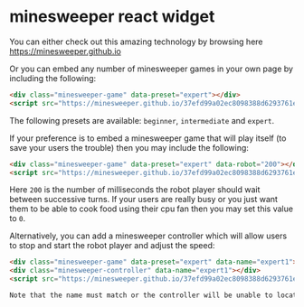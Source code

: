 # minesweeper react widget

You can either check out this amazing technology by browsing here https://minesweeper.github.io

Or you can embed any number of minesweeper games in your own page by including the following:

```html
<div class="minesweeper-game" data-preset="expert"></div>
<script src="https://minesweeper.github.io/37efd99a02ec8098388d6293761e3169deeda39b.js"></script>
```

The following presets are available: `beginner`, `intermediate` and `expert`.

If your preference is to embed a minesweeper game that will play itself (to save your users the trouble) then you may include the following:

```html
<div class="minesweeper-game" data-preset="expert" data-robot="200"></div>
<script src="https://minesweeper.github.io/37efd99a02ec8098388d6293761e3169deeda39b.js"></script>
```

Here `200` is the number of milliseconds the robot player should wait between successive turns.  If your users are really busy or you just want them to be able to cook food using their cpu fan then you may set this value to `0`.

Alternatively, you can add a minesweeper controller which will allow users to stop and start the robot player and adjust the speed:

```html
<div class="minesweeper-game" data-preset="expert" data-name="expert1"></div>
<div class="minesweeper-controller" data-name="expert1"></div>
<script src="https://minesweeper.github.io/37efd99a02ec8098388d6293761e3169deeda39b.js"></script>

Note that the name must match or the controller will be unable to locate the minesweeper game.
```



